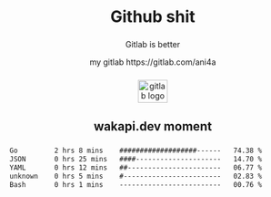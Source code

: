 <h1 align="center">Github shit</h1>

###

<p align="center">Gitlab is better</p>

<p align="center">my gitlab https://gitlab.com/ani4a</p>

###

<div align="center">
  <img src="https://cdn.jsdelivr.net/gh/devicons/devicon/icons/gitlab/gitlab-original.svg" height="40" width="52" alt="gitlab logo"  />
</div>

###

<h2 align="center">wakapi.dev moment</h2>

###

<!--START_SECTION:waka-->

```txt
Go         2 hrs 8 mins    ###################------   74.38 %
JSON       0 hrs 25 mins   ####---------------------   14.70 %
YAML       0 hrs 12 mins   ##-----------------------   06.77 %
unknown    0 hrs 5 mins    #------------------------   02.83 %
Bash       0 hrs 1 mins    -------------------------   00.76 %
```

<!--END_SECTION:waka-->

###
